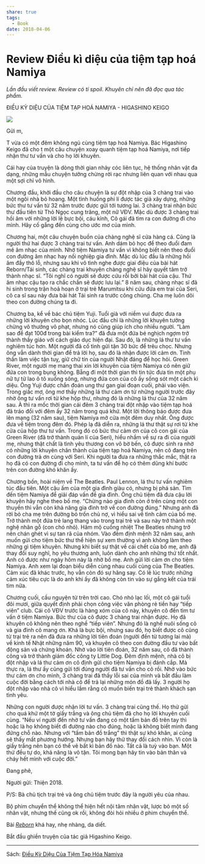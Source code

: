 ```yaml
---
share: true
tags:
  - Book
date: 2018-04-06
---
```


# Review Điều kì diệu của tiệm tạp hoá Namiya

*Lần đầu viết review. Review có tí spoil. Khuyên chỉ nên đã đọc qua tác phẩm.*

ĐIỀU KỲ DIỆU CỦA TIỆM TẠP HOÁ NAMIYA - HIGASHINO KEIGO

![](https://i.imgur.com/xpbTkNF.jpg)


Gửi m,

T vừa có một đêm không ngủ cùng tiệm tạp hoá Namiya. Bác Higashino Keigo đã cho t một câu chuyện xoay quanh tiệm tạp hoá Namiya, nơi tiếp nhận thư tư vấn và cho họ lời khuyên.

Cái hay của truyện là dòng thời gian nhảy cóc liên tục, hệ thống nhân vật đa dạng, những mẫu chuyện tưởng chừng rời rạc nhưng liên quan với nhau qua một sợi chỉ vô hình.

Chương đầu, khởi đầu cho câu chuyện là sự đột nhập của 3 chàng trai vào một ngôi nhà bỏ hoang. Một tình huống phi lí được tác giả xây dựng, những bức thư tư vấn từ 32 năm trước được gửi tới tương lai. 3 chàng trai nhận bức thư đầu tiên từ Thỏ Ngọc cung trăng, một nữ VĐV. Mặc dù được 3 chàng trai hồi âm với những lời lẽ bực bội, cáu kỉnh, Cô gái đã tìm ra con đường đi cho mình. Hãy cố gắng đến cùng cho ước mơ của mình.

Chương hai, một câu chuyện buồn của chàng nghệ sĩ cửa hàng cá. Cũng là người thứ hai được 3 chàng trai tư vấn. Anh dám bỏ học để theo đuổi đam mê âm nhạc của mình. Nhờ tiệm Namiya tư vấn vì không biết nên theo đuổi con đường âm nhạc hay nối nghiệp gia đình. Mặc dù lúc đầu là những hồi âm đầy thô lỗ, nhưng sau khi vô tình nghe được giai điệu của bài hát Reborn/Tái sinh, các chàng trai khuyên chàng nghệ sĩ hãy quyết tâm trở thành nhạc sĩ. “Tôi nghĩ có người sẽ được cứu rỗi bởi bài hát của cậu. Thứ âm nhạc cậu tạo ra chắc chắn sẽ được lưu lại.” 8 năm sau, chàng nhạc sĩ đã hi sinh trong trận hoả hoạn ở trại trẻ Marumitsu khi cứu đứa em trai của Seri, cô ca sĩ sau này đưa bài hát Tái sinh ra trước công chúng. Cha mẹ luôn dõi theo con đường chúng ta đi.

Chương ba, kể về bác chủ tiệm Yuji. Tuổi già với niềm vui được đưa ra những lời khuyên cho bọn nhóc. Lúc đầu chỉ là những lời khuyên tưởng chừng vô thưởng vô phạt, nhưng nó cũng giúp ích cho nhiều người. “Làm sao để đạt 100đ trong bài kiểm tra?” đã đưa một đứa bé nghịch ngợm trở thành thầy giáo với cách giáo dục hiện đại. Sau đó, là những lá thư tư vấn nghiêm túc hơn. Một người đã cố tình gửi tận 30 bức để trêu chọc. Nhưng ông vẫn dành thời gian để trả lời họ, sau đó là nhận được lời cảm ơn. Tinh thần làm việc tận tuỵ, giữ chữ tín của người Nhật đáng để học hỏi. Green River, một người mẹ mang thai xin lời khuyên của tiệm Namiya có nên giữ đứa con trong bụng không. Bẵng đi một thời gian thì tin tức đưa tin một phụ nữ tự tử lao ô tô xuống sông, nhưng đứa con của cô ấy sống sót một cách kì diệu. Ông Yuji được chẩn đoán ung thư gan giai đoạn cuối, phải vào viện. Trong giấc mơ, ông mơ thấy những lá thư cảm ơn từ những người trước đây nhờ ông tư vấn rơi từ khe hộp thư, nhưng đó là những lá thư của 32 năm sau. À thì ra mốc thời gian cái đêm 3 chàng trai đột nhập vào tiệm tạp hoá đã tráo đổi với đêm ấy 32 năm trong quá khứ. Một lời thông báo được đưa lên mạng (32 năm sau), tiệm Namiya mở cửa một đêm duy nhất. Ông được đưa về tiệm trong đêm đó. Phép lạ đã diễn ra, những lá thư thật sự rơi từ khe cửa của hộp thư tư vấn. Trong đó có bức thư cảm ơn của cô con gái của Green River (đã trở thành quản lí của Seri), hiểu nhầm về sự ra đi của người mẹ, nhưng thật chất là tình yêu thương con vô bờ bến, cô được sinh ra nhờ có những lời khuyên chân thành của tiệm tạp hoá Namiya, nên cô đang trên con đường trả ơn cùng với Seri. Khi người ta đưa ra những thắc mắc, thật ra họ đã có con đường đi cho mình, ta tư vấn để họ có thêm dũng khí bước trên con đường khó khăn ấy.

Chương bốn, hoài niệm về The Beatles. Paul Lennon, lá thư tư vấn nghiêm túc đầu tiên. Một cậu ấm của một gia đình giàu có, nhưng bị phá sản. Tìm đến tiệm Namiya để giải đáp vấn đề gia đình. Ông chủ tiệm đã đưa cậu lời khuyên hãy nghe theo bố mẹ. “Chừng nào gia đình còn ở trên cùng một con thuyền thì vẫn còn khả năng gia đình trở về con đường đúng.” Nhưng anh đã rời bỏ cha mẹ trên đường bỏ trốn chủ nợ, vì hiểu sai về tình cảm của bố mẹ. Trở thành một đứa trẻ lang thang vào trong trại trẻ và sau này trở thành một nghệ nhân gỗ (con chó nhỏ). Hâm mộ cuồng nhiệt The Beatles nhưng trở nên chán ghét vì sự tan rã của nhóm. Vào đêm định mệnh 32 năm sau, anh muốn gửi cho tiệm bức thư thể hiện sự xem thường vì anh không làm theo những gì tiệm khuyên. Nhưng khi biết sự thật về cái chết của bố mẹ, anh đã thay đổi suy nghĩ, họ yêu thương anh, luôn dành cho anh những thứ tốt nhất. Anh có được như ngày hôm này là nhờ bố mẹ. Anh gửi lời cảm ơn cho tiệm Namiya. Anh xem lại đoạn biểu diễn cùng nhau cuối cùng của The Beatles. Cảm xúc đã khác trước, họ vẫn còn đó sự hăng say. Có lẽ lúc trước những cảm xúc tiêu cực là do anh khi ấy đã không còn tin vào sự gắng kết của trái tim nữa.

Chương cuối, cầu nguyện từ trên trời cao. Chó nhỏ lạc lối, một cô gái tuổi đôi mươi, giữa quyết định phải chọn công việc văn phòng rẻ tiền hay “tiếp viên” club. Cái cô VĐV trước là hàng xóm của cô này, khuyên cô đến tìm tư vấn ở tiệm Namiya. Bức thư của cô được 3 chàng trai nhận được. Họ đã khuyên cô không nên theo nghề “tiếp viên”. Nhưng đó là nghề nuôi sống cô và gia đình cô mang ơn. Khá là bực bội, nhưng sau đó, họ biết được cô cũng từ trại trẻ ra nên đã đưa ra những lời tiên đoán (người đến từ tương lai mà) về kinh tế Nhật những năm 90, và khuyên cô theo con đường đầu tư vào bất động sản và chứng khoán.  Nhờ vào lời tiên đoán, 32 năm sau, cô đã thành công và trở thành giám đốc công ty Little Dog. Đêm định mệnh, nhà cô bị đột nhập và lá thư cảm ơn cô định gửi cho tiệm Namiya bị đánh cắp. Mà thực ra, lá thư ấy cũng gửi tới đúng người đã tư vấn cho cô rồi. Nhờ vào bức thư cảm ơn cho mình, 3 chàng trai đã thấy lỗi sai của mình và bắt đầu làm cuộc đời bằng cách tới nhà cô để trả lại những món đồ đã lấy. 3 người họ đột nhập vào nhà cô vì hiểu lầm rằng cô muốn biến trại trẻ thành khách sạn tình yêu.

Những con người được nhận lời tư vấn. 3 chàng trai cũng thế. Họ thử gửi cho quá khứ một tờ giấy trắng và ông chủ tiệm đã cho họ lời khuyên cuối cùng. “Nếu ví người đến nhờ tư vấn đang có một tấm bản đồ trên tay thì hoặc là họ không biết đi đường nào cho đúng, hoặc là không biết mình đang đứng chỗ nào. Nhưng với “tấm bản đồ trắng” thì thật sự khó khăn, ai cũng sẽ thấy mất phương hướng. Nhưng bạn hãy thử thay đổi cách nhìn. Vì còn là giấy trắng nên bạn có thể vẽ bất kì bản đồ nào. Tất cả là tuỳ vào bạn. Một thứ đều tự do, khả năng là vô tận. Tôi mong bạn hãy tin vào bản thân và cháy hết mình với cuộc đời.”

Đang phê,

Người gửi: Thiện 2018.

P/S: Bà chủ tịch trại trẻ và ông chủ tiệm trước đây là người yêu của nhau.

Bộ phim chuyển thể không thể hiện hết nội tâm nhân vật, lược bỏ một số nhân vật, nhưng thế cũng ok rồi, không đòi hỏi nhiều ở phim chuyển thể.

Bài *[Reborn](https://youtu.be/GMUiipgOPVY)* khá hay, nhẹ nhàng, da diết.

Bắt đầu ghiền truyện của tác giả Higashino Keigo.

---
Sách: [Điều Kỳ Diệu Của Tiệm Tạp Hóa Namiya](./%C4%90i%E1%BB%81u%20K%E1%BB%B3%20Di%E1%BB%87u%20C%E1%BB%A7a%20Ti%E1%BB%87m%20T%E1%BA%A1p%20H%C3%B3a%20Namiya.md)